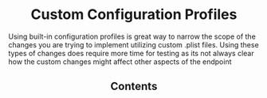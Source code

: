 <h1 align="center">Custom Configuration Profiles</h1> 

<p>Using built-in configuration profiles is great way to narrow the scope of the changes you are trying to implement utilizing custom .plist files. Using these types of changes does require more time for testing as its not always clear how the custom changes might affect other aspects of the endpoint<p>

<h2 align="center">Contents</h2>